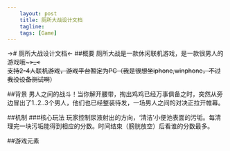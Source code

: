 ```yaml
---
    layout: post
    title: 厕所大战设计文档
    tagline: 
    tags: [Game]
---
```

-># 厕所大战设计文档<-
##概要
厕所大战是一款休闲联机游戏，是一款很男人的游戏哦~~~>_<<br>
支持2-4人联机游戏，游戏平台暂定为PC（我是很想坐iphone,winphone，不过我没设备测试啊~~）

##背景
男人之间的战斗！当你解开腰带，掏出鸡鸡已经万事俱备之时，突然从旁边冒出了1..2..3个男人，他们也已经整装待发，一场男人之间的对决正拉开帷幕。

##机制
###核心玩法
玩家控制尿液射出的方向，‘清洁’小便池表面的污垢。每清理完一块污垢能得到相应的分数。时间结束（膀胱放空）后看谁的分数最多。

##游戏元素